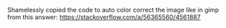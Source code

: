 Shamelessly copied the code to auto color correct the image like in gimp from this answer: https://stackoverflow.com/a/56365560/4561887
